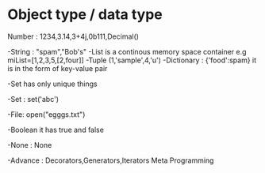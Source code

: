 # Object type / data type


Number : 1234,3.14,3+4j,0b111,Decimal()

-String : "spam","Bob's"
-List is a continous memory space container
e.g miList=[1,2,3,5,[2,four]]
-Tuple (1,'sample',4,'u')
-Dictionary : {'food':spam}
it is in the form of key-value pair

-Set has only unique things

-Set : set('abc')

-File: open("egggs.txt")

-Boolean it has true and false

-None : None

-Advance : Decorators,Generators,Iterators
Meta Programming 